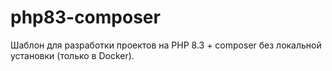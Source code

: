 # php83-composer
Шаблон для разработки проектов на PHP 8.3 + composer без локальной установки (только в Docker).
